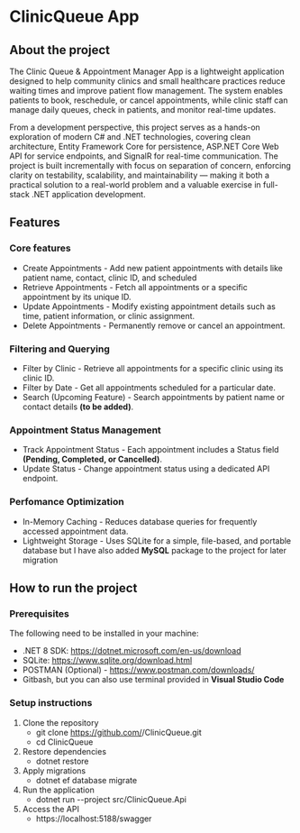 # ClinicQueue App

## About the project
The Clinic Queue & Appointment Manager App is a lightweight application designed to help community clinics and small healthcare practices reduce waiting times and improve patient flow management. The system enables patients to book, reschedule, or cancel appointments, while clinic staff can manage daily queues, check in patients, and monitor real-time updates.

From a development perspective, this project serves as a hands-on exploration of modern C# and .NET technologies, covering clean architecture, Entity Framework Core for persistence, ASP.NET Core Web API for service endpoints, and SignalR for real-time communication. The project is built incrementally with focus on separation of concern, enforcing clarity on testability, scalability, and maintainability — making it both a practical solution to a real-world problem and a valuable exercise in full-stack .NET application development. 

## Features
### Core features
* Create Appointments - Add new patient appointments with details like patient name, contact, clinic ID, and scheduled
* Retrieve Appointments - Fetch all appointments or a specific appointment by its unique ID.
* Update Appointments - Modify existing appointment details such as time, patient information, or clinic assignment.
* Delete Appointments - Permanently remove or cancel an appointment.

### Filtering and Querying
* Filter by Clinic - Retrieve all appointments for a specific clinic using its clinic ID.
* Filter by Date - Get all appointments scheduled for a particular date.
* Search (Upcoming Feature) - Search appointments by patient name or contact details **(to be added)**.

### Appointment Status Management
* Track Appointment Status - Each appointment includes a Status field __(Pending, Completed, or Cancelled)__.
* Update Status - Change appointment status using a dedicated API endpoint.

### Perfomance Optimization
* In-Memory Caching - Reduces database queries for frequently accessed appointment data.
* Lightweight Storage - Uses SQLite for a simple, file-based, and portable database but I have also added **MySQL** package to the project for later migration

## How to run the project
### Prerequisites
The following need to be installed in your machine:
* .NET 8 SDK: https://dotnet.microsoft.com/en-us/download
* SQLite: https://www.sqlite.org/download.html
* POSTMAN (Optional) - https://www.postman.com/downloads/
* Gitbash, but you can also use terminal provided in **Visual Studio Code**

### Setup instructions
1. Clone the repository
   * git clone https://github.com/<your-username>/ClinicQueue.git
   * cd ClinicQueue
2. Restore dependencies
   * dotnet restore
3. Apply migrations
   * dotnet ef database migrate
4. Run the application
   * dotnet run --project src/ClinicQueue.Api
5. Access the API
   * https://localhost:5188/swagger

